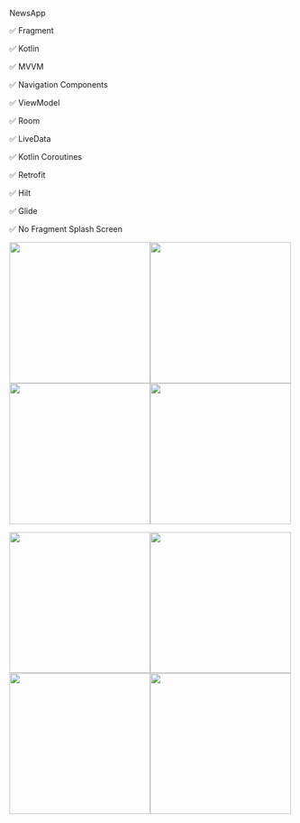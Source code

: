 NewsApp

✅ Fragment

✅ Kotlin

✅ MVVM

✅ Navigation Components

✅ ViewModel

✅ Room

✅ LiveData

✅ Kotlin Coroutines

✅ Retrofit

✅ Hilt

✅ Glide

✅ No Fragment Splash Screen 

<img src="https://user-images.githubusercontent.com/83123472/211355543-e294bf5d-eef2-46e3-8c92-9ea69bf4480c.png" width="250"><img src="https://user-images.githubusercontent.com/83123472/211355580-e16cce36-7ce0-4d8b-85de-58921661e4b7.png" width="250"><img src="https://user-images.githubusercontent.com/83123472/211355593-f34616dd-582d-4cab-b746-780b63b3f739.png" width="250"><img src="https://user-images.githubusercontent.com/83123472/211355614-b3583a4d-1f3f-4d3d-9053-75063173e2d3.png" width="250">

<img src="https://user-images.githubusercontent.com/83123472/211355635-405e373a-70aa-4ea9-827c-6ee9d1421f7d.png" width="250"><img src="https://user-images.githubusercontent.com/83123472/211355720-f0a1f16a-b84b-4262-8f76-5b89232e157d.png" width="250"><img src="https://user-images.githubusercontent.com/83123472/211355728-acbb05fa-6c9f-425f-9922-b2d2046fdf48.png" width="250"><img src="https://user-images.githubusercontent.com/83123472/211355730-c1074814-725a-4459-b502-25cfc33b887f.png" width="250">
